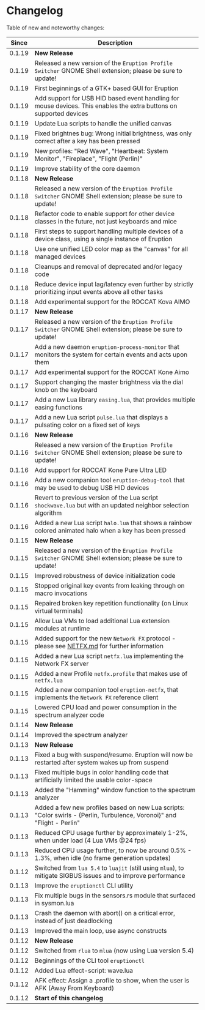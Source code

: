 # Changelog

Table of new and noteworthy changes:

| Since  | Description                                                                                                             |
| ------ | ----------------------------------------------------------------------------------------------------------------------- |
| 0.1.19 | __New Release__                                                                                                         |
| 0.1.19 | Released a new version of the `Eruption Profile Switcher` GNOME Shell extension; please be sure to update!              |
| 0.1.19 | First beginnings of a GTK+ based GUI for Eruption                                                                       |
| 0.1.19 | Add support for USB HID based event handling for mouse devices. This enables the extra buttons on supported devices     |
| 0.1.19 | Update Lua scripts to handle the unified canvas                                                                         |
| 0.1.19 | Fixed brightnes bug: Wrong initial brightness, was only correct after a key has been pressed                            |
| 0.1.19 | New profiles: "Red Wave", "Heartbeat: System Monitor", "Fireplace", "Flight (Perlin)"                                   |
| 0.1.19 | Improve stability of the core daemon                                                                                    |
| 0.1.18 | __New Release__                                                                                                         |
| 0.1.18 | Released a new version of the `Eruption Profile Switcher` GNOME Shell extension; please be sure to update!              |
| 0.1.18 | Refactor code to enable support for other device classes in the future, not just keyboards and mice                     |
| 0.1.18 | First steps to support handling multiple devices of a device class, using a single instance of Eruption                 |
| 0.1.18 | Use one unified LED color map as the "canvas" for all managed devices                                                   |
| 0.1.18 | Cleanups and removal of deprecated and/or legacy code                                                                   |
| 0.1.18 | Reduce device input lag/latency even further by strictly prioritizing input events above all other tasks                |
| 0.1.18 | Add experimental support for the ROCCAT Kova AIMO                                                                       |
| 0.1.17 | __New Release__                                                                                                         |
| 0.1.17 | Released a new version of the `Eruption Profile Switcher` GNOME Shell extension; please be sure to update!              |
| 0.1.17 | Add a new daemon `eruption-process-monitor` that monitors the system for certain events and acts upon them              |
| 0.1.17 | Add experimental support for the ROCCAT Kone Aimo                                                                       |
| 0.1.17 | Support changing the master brightness via the dial knob on the keyboard                                                |
| 0.1.17 | Add a new Lua library `easing.lua`, that provides multiple easing functions                                             |
| 0.1.17 | Add a new Lua script `pulse.lua` that displays a pulsating color on a fixed set of keys                                 |
| 0.1.16 | __New Release__                                                                                                         |
| 0.1.16 | Released a new version of the `Eruption Profile Switcher` GNOME Shell extension; please be sure to update!              |
| 0.1.16 | Add support for ROCCAT Kone Pure Ultra LED                                                                              |
| 0.1.16 | Add a new companion tool `eruption-debug-tool` that may be used to debug USB HID devices                                |
| 0.1.16 | Revert to previous version of the Lua script `shockwave.lua` but with an updated neighbor selection algorithm           |
| 0.1.16 | Added a new Lua script `halo.lua` that shows a rainbow colored animated halo when a key has been pressed                |
| 0.1.15 | __New Release__                                                                                                         |
| 0.1.15 | Released a new version of the `Eruption Profile Switcher` GNOME Shell extension; please be sure to update!              |
| 0.1.15 | Improved robustness of device initialization code                                                                       |
| 0.1.15 | Stopped original key events from leaking through on macro invocations                                                   |
| 0.1.15 | Repaired broken key repetition functionality (on Linux virtual terminals)                                               |
| 0.1.15 | Allow Lua VMs to load additional Lua extension modules at runtime                                                       |
| 0.1.15 | Added support for the new `Network FX` protocol - please see [NETFX.md](./NETFX.md) for further information             |
| 0.1.15 | Added a new Lua script `netfx.lua` implementing the Network FX server                                                   |
| 0.1.15 | Added a new Profile `netfx.profile` that makes use of `netfx.lua`                                                       |
| 0.1.15 | Added a new companion tool `eruption-netfx`, that implements the `Network FX` reference client                          |
| 0.1.15 | Lowered CPU load and power consumption in the spectrum analyzer code                                                    |
| 0.1.14 | __New Release__                                                                                                         |
| 0.1.14 | Improved the spectrum analyzer                                                                                          |
| 0.1.13 | __New Release__                                                                                                         |
| 0.1.13 | Fixed a bug with suspend/resume. Eruption will now be restarted after system wakes up from suspend                      |
| 0.1.13 | Fixed multiple bugs in color handling code that artificially limited the usable color-space                             |
| 0.1.13 | Added the "Hamming" window function to the spectrum analyzer                                                            |
| 0.1.13 | Added a few new profiles based on new Lua scripts: "Color swirls - {Perlin, Turbulence, Voronoi}" and "Flight - Perlin" |
| 0.1.13 | Reduced CPU usage further by approximately 1-2%, when under load (4 Lua VMs @24 fps)                                    |
| 0.1.13 | Reduced CPU usage further, to now be around 0.5% - 1.3%, when idle (no frame generation updates)                        |
| 0.1.12 | Switched from `lua 5.4` to `luajit` (still using `mlua`), to mitigate SIGBUS issues and to improve performance          |
| 0.1.13 | Improve the `eruptionctl` CLI utility                                                                                   |
| 0.1.13 | Fix multiple bugs in the sensors.rs module that surfaced in sysmon.lua                                                  |
| 0.1.13 | Crash the daemon with abort() on a critical error, instead of just deadlocking                                          |
| 0.1.13 | Improved the main loop, use async constructs                                                                            |
| 0.1.12 | __New Release__                                                                                                         |
| 0.1.12 | Switched from `rlua` to `mlua` (now using Lua version 5.4)                                                              |
| 0.1.12 | Beginnings of the CLI tool `eruptionctl`                                                                                |
| 0.1.12 | Added Lua effect-script: wave.lua                                                                                       |
| 0.1.12 | AFK effect: Assign a .profile to show, when the user is AFK (Away From Keyboard)                                        |
| 0.1.12 | __Start of this changelog__                                                                                             |
